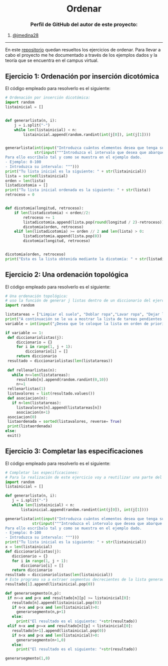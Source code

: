 <h1 align="center">Ordenar</h1>

<h3 align="center">Perfil de GitHub del autor de este proyecto:</h3>

1. [@jmedina28](https://github.com/jmedina28)

---
En este [repositorio](https://github.com/jmedina28/EjerciciosOrdenar) quedan resueltos los ejercicios de ordenar. Para llevar a cabo el proyecto me he documentado a través de los ejemplos dados y la teoría que se encuentra en el campus virtual.

## Ejercicio 1: Ordenación por inserción dicotómica

El código empleado para resolverlo es el siguiente:

```python
# Ordenación por inserción dicotómica:
import random
listainicial = []


def generarlista(n, i):
    j = i.split("-")
    while len(listainicial) < n:
        listainicial.append(random.randint(int(j[0]), int(j[1])))


generarlista(int(input("Introduzca cuántos elementos desea que tenga su lista: ")),
             str(input("""Introduzca el intervalo que desea que abarque la lista generada. 
Para ello escríbalo tal y como se muestra en el ejemplo dado.
- Ejemplo: 0-100
- Introduzca su intervalo: """)))
print("Tu lista inicial es la siguiente: " + str(listainicial))
lista = sorted(listainicial)
orden = len(lista)
listadicotomia = []
print("Tu lista inicial ordenada es la siguiente: " + str(lista))
retroceso = 0


def dicotomia(longitud, retroceso):
    if len(listadicotomia) < orden//2:
        retroceso += 1
        listadicotomia.append(lista.pop(round(longitud / 2)-retroceso))
        dicotomia(orden, retroceso)
    elif len(listadicotomia) >= orden // 2 and len(lista) > 0:
        listadicotomia.append(lista.pop(0))
        dicotomia(longitud, retroceso)


dicotomia(orden, retroceso)
print("Esta es la lista obtenida mediante la dicotomía: " + str(listadicotomia))
```

## Ejercicio 2: Una ordenación topológica

El código empleado para resolverlo es el siguiente:
 
 ```python
# Una ordenación topológica:
# uso la función de generar j listas dentro de un diccionario del ejercicio 3:
import random

listatareas = ["Limpiar el suelo", "Doblar ropa","Lavar ropa", "Dejar la comida preparada", "Dar de comer a la mascota", "Estudiar","Ir a comprar", "Sacar a la calle a la mascota"]
print("A continuación se le va a mostrar la lista de tareas pendientes: " + str(listatareas))
variable = int(input("¿Desea que le coloque la lista en orden de prioridad aleatoriamente? En caso afirmativo pulse 1, en caso contrario cualquier otro número: "))

if variable == 1:         
  def diccionariolistas(j):
      diccionario = {}
      for i in range(1, j + 1):
          diccionario[i] = []
      return diccionario
  resultado = diccionariolistas(len(listatareas))
  
  def rellenarlistas(n):
    while n<=len(listatareas):
      resultado[n].append(random.randint(0,10))
      n+=1
  rellenarlistas(1)
  listavalores = list(resultado.values())
  def asociacion(n):
    if n<len(listatareas):
      listavalores[n].append(listatareas[n])
      asociacion(n+1)
  asociacion(0)
  listaordenada = sorted(listavalores, reverse= True)
  print(listaordenada)
else:
  exit()
```
## Ejercicio 3: Completar las especificaciones

El código empleado para resolverlo es el siguiente:
 
 ```python
# Completar las especificaciones:
# Para la realización de este ejercicio voy a reutilizar una parte del código del primero.
import random
listainicial = []

def generarlista(n, i):
    j = i.split("-")
    while len(listainicial) < n:
        listainicial.append(random.randint(int(j[0]), int(j[1])))

generarlista(int(input("Introduzca cuántos elementos desea que tenga su lista: ")),
             str(input("""Introduzca el intervalo que desea que abarque la lista generada. 
Para ello escríbalo tal y como se muestra en el ejemplo dado.
- Ejemplo: 0-100
- Introduzca su intervalo: """)))
print("Tu lista inicial es la siguiente: " + str(listainicial))
x = len(listainicial)
def diccionariolistas(j):
    diccionario = {}
    for i in range(1, j + 1):
        diccionario[i] = []
    return diccionario
resultado = diccionariolistas(len(listainicial))
# Este programa va a extraer segmentos decrecientes de la lista generada.
resultado[1].append(listainicial.pop(0))

def generarsegmento(n,p):
  if n<=x and p<x and resultado[n][p] >= listainicial[0]:
    resultado[n].append(listainicial.pop(0))
    if n<x and p<x and len(listainicial)>0:
      generarsegmento(n,p+1)
    else:
      print("El resultado es el siguiente: "+str(resultado))
  elif n<x and p<=x and resultado[n][p] < listainicial[0]:
    resultado[n+1].append(listainicial.pop(0))
    if n<x and p<x and len(listainicial)>0:
      generarsegmento(n+1,0)
    else:
      print("El resultado es el siguiente: "+str(resultado))

generarsegmento(1,0)
```
